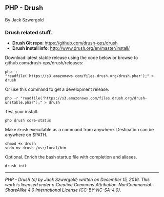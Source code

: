 ## PHP - Drush

By Jack Szwergold

### Drush related stuff.

* **Drush Git repo**: https://github.com/drush-ops/drush
* **Drush install info**: http://www.drush.org/en/master/install/

Download latest stable release using the code below or browse to github.com/drush-ops/drush/releases:

	php -r "readfile('https://s3.amazonaws.com/files.drush.org/drush.phar');" > drush

Or use this command to get a development release:

    php -r "readfile('https://s3.amazonaws.com/files.drush.org/drush-unstable.phar');" > drush
	
Test your install.

	php drush core-status
	
Make `drush` executable as a command from anywhere. Destination can be anywhere on $PATH.

	chmod +x drush
	sudo mv drush /usr/local/bin
	
Optional. Enrich the bash startup file with completion and aliases.

	drush init

***

*PHP - Drush (c) by Jack Szwergold; written on December 15, 2016. This work is licensed under a Creative Commons Attribution-NonCommercial-ShareAlike 4.0 International License (CC-BY-NC-SA-4.0).*

